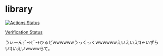 # library

[![Actions Status](https://github.com/beet-aizu/library/workflows/verify/badge.svg)](https://github.com/beet-aizu/library/actions)

[Verification Status](https://beet-aizu.github.io/library/test/status.html)

うぃーんﾋﾞｰﾄﾋﾞｰﾄひるどwwwwwwうっくっくwwwwwwえいえいえt(←いずらいt)いえいwwwwらて。
